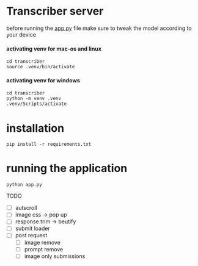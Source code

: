 # Transcriber server
before running the [app.py](./transcriber/app.py) file make sure to tweak the model according to your device
#### activating venv for mac-os and linux
```shell
cd transcriber
source .venv/bin/activate
```

#### activating venv for windows
```
cd transcriber
python -m venv .venv
.venv/Scripts/activate
```

# installation
```shell
pip install -r requirements.txt
```


# running the application
```
python app.py
```



TODO
- [ ] autscroll
- [ ] image css -> pop up
- [ ] response trim -> beutify
- [ ] submit loader
- [ ] post request
    - [ ] image remove
    - [ ] prompt remove
    - [ ] image only submissions
